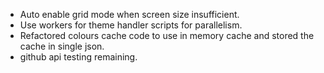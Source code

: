- Auto enable grid mode when screen size insufficient.
- Use workers for theme handler scripts for parallelism.
- Refactored colours cache code to use in memory cache and stored the cache in single json.
- github api testing remaining.
